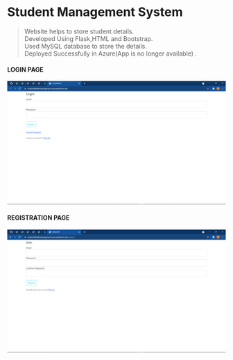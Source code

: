 # Student Management System

  >Website helps to store student details.<br/>
  >Developed Using Flask,HTML and Bootstrap.<br/>
  >Used MySQL database to store the details.<br/>
  >Deployed Successfully in Azure(App is no longer available) .
  
  
  #### LOGIN PAGE ####
  ![](/img/login.png)
  <br>
  
  #### REGISTRATION PAGE ####
  ![](/img/register.png)
